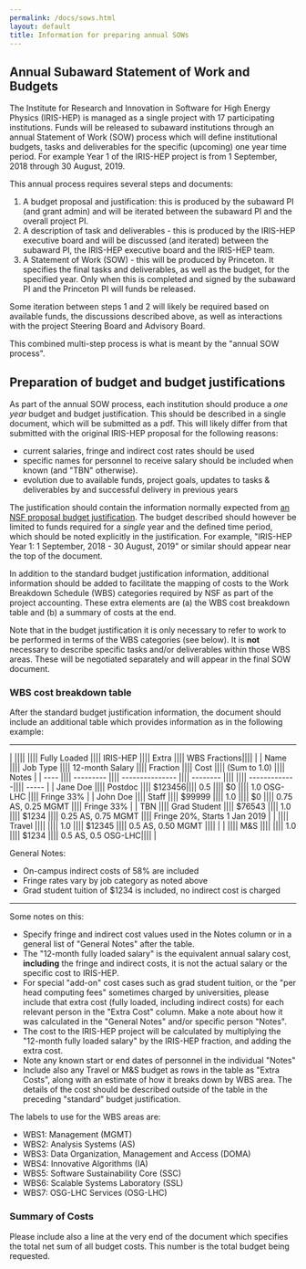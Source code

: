 ```yaml
---
permalink: /docs/sows.html
layout: default
title: Information for preparing annual SOWs
---
```


## Annual Subaward Statement of Work and Budgets

The Institute for Research and Innovation in Software for High
Energy Physics (IRIS-HEP) is managed as a single project with 17
participating institutions. Funds will be released to subaward
institutions through an annual Statement of Work (SOW) process
which will define institutional budgets, tasks and deliverables for the
specific (upcoming) one year time period. For example Year 1 of the IRIS-HEP 
project is from 1 September, 2018 through 30 August, 2019.

  This annual process requires several steps and documents:

1. A budget proposal and justification: this is produced by the subaward PI (and grant admin) and will be iterated between the subaward PI and the overall project PI. 
2. A description of task and deliverables - this is produced by the IRIS-HEP executive board and will be discussed (and iterated) between the subaward PI, the IRIS-HEP executive board and the IRIS-HEP team.
3. A Statement of Work (SOW) - this will be produced by Princeton. It specifies the final tasks and deliverables, as well as the budget, for the specified year. Only when this is completed and signed by the subaward PI and the Princeton PI will funds be released.

Some iteration between steps 1 and 2 will likely be required based on available funds, the discussions described above, as well as interactions with the project Steering Board and Advisory Board.

  This combined multi-step process is what is meant by the "annual SOW process".

## Preparation of budget and budget justifications 

  As part of the annual SOW process, each institution should produce a *one year* budget and budget justification. This should be described in a single 
document, which will be submitted as a pdf. This will likely differ from that 
submitted with the original IRIS-HEP proposal for the following reasons: 

  * current salaries, fringe and indirect cost rates should be used
  * specific names for personnel to receive salary should be included when known (and "TBN" otherwise). 
  * evolution due to available funds, project goals, updates to tasks & 
    deliverables by and successful delivery in previous years

The justification should contain the information normally expected from 
[an NSF proposal budget justification](https://www.nsf.gov/pubs/policydocs/pappg18_1/pappg_2.jsp#IIC2g). The budget described should however be limited to 
funds required for a _single_ year and the defined time period, which should 
be noted explicitly in the justification. For example, "IRIS-HEP Year 1: 
1 September, 2018 - 30 August, 2019" or similar should appear near the top 
of the document.

  In addition to the standard budget justification information, additional
information should be added to facilitate the mapping of costs to the Work
Breakdown Schedule (WBS) categories required by NSF as part of the project
accounting. These extra elements are (a) the WBS cost breakdown table and 
(b) a summary of costs at the end.

  Note that in the budget justification it is only necessary to refer
to work to be performed in terms of the WBS categories (see below). It
is **not** necessary to describe specific tasks and/or deliverables within
those WBS areas. These will be negotiated separately and will appear in
the final SOW document.

### WBS cost breakdown table

After the standard budget justification information, the document should
include an additional table which provides information as in the following 
example:

---

|      ||||           ||||  Fully Loaded   |||| IRIS-HEP |||| Extra |||| WBS Fractions||||       |
| Name |||| Job Type  |||| 12-month Salary |||| Fraction |||| Cost |||| (Sum to 1.0) |||| Notes |
| ---- |||| --------- |||| --------------- |||| -------- |||| |||| -------------|||| ----- |
| Jane Doe |||| Postdoc |||| $123456|||| 0.5 |||| $0 |||| 1.0 OSG-LHC |||| Fringe 33% |
| John Doe |||| Staff |||| $99999 |||| 1.0 |||| $0 |||| 0.75 AS, 0.25 MGMT |||| Fringe 33% |
| TBN      |||| Grad Student |||| $76543 |||| 1.0  |||| $1234 ||||   0.25 AS, 0.75 MGMT |||| Fringe 20%, Starts 1 Jan 2019 |
|          |||| Travel ||||        |||| 1.0  |||| $12345 ||||   0.5 AS, 0.50 MGMT |||| |
|          |||| M&S ||||        |||| 1.0  |||| $1234 ||||   0.5 AS, 0.5 OSG-LHC|||| |

General Notes:
  * On-campus indirect costs of 58% are included
  * Fringe rates vary by job category as noted above
  * Grad student tuition of $1234 is included, no indirect cost is charged

---


  Some notes on this:

  * Specify fringe and indirect cost values used in the Notes column or in a general list of "General Notes" after the table.
  * The "12-month fully loaded salary" is the equivalent annual salary cost, **including** the fringe and indirect costs, it is not the actual salary or the specific cost to IRIS-HEP. 
  * For special "add-on" cost cases such as grad student tuition, or the "per head computing fees" sometimes charged by universities, please include that extra cost (fully loaded, including indirect costs) for each relevant person in the "Extra Cost" column. Make a note about how it was calculated in the "General Notes" and/or specific person "Notes".
  * The cost to the IRIS-HEP project will be calculated by multiplying the "12-month fully loaded salary" by the IRIS-HEP fraction, and adding the extra cost.
  * Note any known start or end dates of personnel in the individual "Notes"
  * Include also any Travel or M&S budget as rows in the table as "Extra Costs", along with an estimate of how it breaks down by WBS area. The details of the cost should be described outside of the table in the preceding "standard" budget justification.

The labels to use for the WBS areas are:

  * WBS1: Management (MGMT)
  * WBS2: Analysis Systems (AS)
  * WBS3: Data Organization, Management and Access (DOMA)
  * WBS4: Innovative Algorithms (IA)
  * WBS5: Software Sustainability Core (SSC)
  * WBS6: Scalable Systems Laboratory (SSL)
  * WBS7: OSG-LHC Services (OSG-LHC)

### Summary of Costs

  Please include also a line at the very end of the document which specifies
the total net sum of all budget costs. This number is the total budget being
requested.

